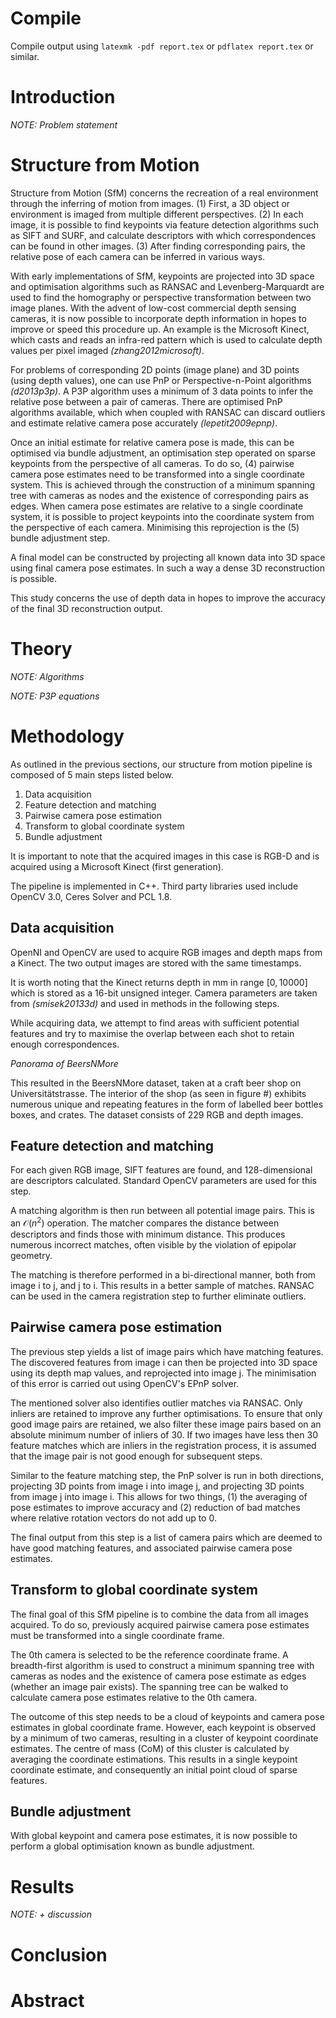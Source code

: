 Compile
=======

Compile output using `latexmk -pdf report.tex` or `pdflatex report.tex` or similar.


Introduction
============
*NOTE: Problem statement*

# Structure from Motion

Structure from Motion (SfM) concerns the recreation of a real environment
through the inferring of motion from images. (1) First, a 3D object or
environment is imaged from multiple different perspectives. (2) In each image,
it is possible to find keypoints via feature detection algorithms such as SIFT
and SURF, and calculate descriptors with which correspondences can be found in
other images. (3) After finding corresponding pairs, the relative pose of each
camera can be inferred in various ways.

With early implementations of SfM, keypoints are projected into 3D space and
optimisation algorithms such as RANSAC and Levenberg-Marquardt are used to find
the homography or perspective transformation between two image planes. With the
advent of low-cost commercial depth sensing cameras, it is now possible to
incorporate depth information in hopes to improve or speed this procedure up. An
example is the Microsoft Kinect, which casts and reads an infra-red pattern
which is used to calculate depth values per pixel imaged *(zhang2012microsoft)*.

For problems of corresponding 2D points (image plane) and 3D points (using depth
values), one can use PnP or Perspective-n-Point algorithms *(d2013p3p)*. A P3P
algorithm uses a minimum of 3 data points to infer the relative pose between a
pair of cameras. There are optimised PnP algorithms available, which when
coupled with RANSAC can discard outliers and estimate relative camera pose
accurately *(lepetit2009epnp)*.

Once an initial estimate for relative camera pose is made, this can be optimised
via bundle adjustment, an optimisation step operated on sparse keypoints from
the perspective of all cameras. To do so, (4) pairwise camera pose estimates
need to be transformed into a single coordinate system. This is achieved through
the construction of a minimum spanning tree with cameras as nodes and the
existence of corresponding pairs as edges. When camera pose estimates are
relative to a single coordinate system, it is possible to project keypoints into
the coordinate system from the perspective of each camera. Minimising this
reprojection is the (5) bundle adjustment step.

A final model can be constructed by projecting all known data into 3D space
using final camera pose estimates. In such a way a dense 3D reconstruction is
possible.

This study concerns the use of depth data in hopes to improve the accuracy of
the final 3D reconstruction output.



Theory
======
*NOTE: Algorithms*

*NOTE: P3P equations*


Methodology
===========

As outlined in the previous sections, our structure from motion pipeline is
composed of 5 main steps listed below.

1. Data acquisition
2. Feature detection and matching
3. Pairwise camera pose estimation
4. Transform to global coordinate system
5. Bundle adjustment

It is important to note that the acquired images in this case is RGB-D and is
acquired using a Microsoft Kinect (first generation).

The pipeline is implemented in C++. Third party libraries used include OpenCV
3.0, Ceres Solver and PCL 1.8.



## Data acquisition

OpenNI and OpenCV are used to acquire RGB images and depth maps from a Kinect.
The two output images are stored with the same timestamps.

It is worth noting that the Kinect returns depth in mm in range $[0, 10000]$
which is stored as a 16-bit unsigned integer. Camera parameters are taken from
*(smisek20133d)* and used in methods in the following steps.

While acquiring data, we attempt to find areas with sufficient potential
features and try to maximise the overlap between each shot to retain enough
correspondences.

*Panorama of BeersNMore*

This resulted in the BeersNMore dataset, taken at a craft beer shop on
Universitätstrasse. The interior of the shop (as seen in figure #) exhibits
numerous unique and repeating features in the form of labelled beer bottles
boxes, and crates. The dataset consists of 229 RGB and depth images.



## Feature detection and matching

For each given RGB image, SIFT features are found, and 128-dimensional are
descriptors calculated. Standard OpenCV parameters are used for this step.

A matching algorithm is then run between all potential image pairs. This is
an $\mathcal{O}(n^2)$ operation. The matcher compares the distance between
descriptors and finds those with minimum distance. This produces numerous
incorrect matches, often visible by the violation of epipolar geometry.

The matching is therefore performed in a bi-directional manner, both from image
i to j, and j to i. This results in a better sample of matches. RANSAC can be
used in the camera registration step to further eliminate outliers.



## Pairwise camera pose estimation

The previous step yields a list of image pairs which have matching features.
The discovered features from image i can then be projected into 3D space
using its depth map values, and reprojected into image j. The minimisation
of this error is carried out using OpenCV's EPnP solver.

The mentioned solver also identifies outlier matches via RANSAC. Only inliers
are retained to improve any further optimisations. To ensure that only good
image pairs are retained, we also filter these image pairs based on an absolute
minimum number of inliers of 30. If two images have less then 30 feature matches
which are inliers in the registration process, it is assumed that the image pair
is not good enough for subsequent steps.

Similar to the feature matching step, the PnP solver is run in both directions,
projecting 3D points from image i into image j, and projecting 3D points from
image j into image i. This allows for two things, (1) the averaging of pose
estimates to improve accuracy and (2) reduction of bad matches where relative
rotation vectors do not add up to 0.

The final output from this step is a list of camera pairs which are deemed to
have good matching features, and associated pairwise camera pose estimates.



## Transform to global coordinate system

The final goal of this SfM pipeline is to combine the data from all images
acquired. To do so, previously acquired pairwise camera pose estimates must
be transformed into a single coordinate frame.

The 0th camera is selected to be the reference coordinate frame. A breadth-first
algorithm is used to construct a minimum spanning tree with cameras as nodes and
the existence of camera pose estimate as edges (whether an image pair exists).
The spanning tree can be walked to calculate camera pose estimates relative to
the 0th camera.

The outcome of this step needs to be a cloud of keypoints and camera pose
estimates in global coordinate frame. However, each keypoint is observed by a
minimum of two cameras, resulting in a cluster of keypoint coordinate estimates.
The centre of mass (CoM) of this cluster is calculated by averaging the
coordinate estimations. This results in a single keypoint coordinate estimate,
and consequently an initial point cloud of sparse features.




## Bundle adjustment

With global keypoint and camera pose estimates, it is now possible to perform a
global optimisation known as bundle adjustment.



Results
=======
*NOTE: + discussion*



Conclusion
==========



Abstract
========



